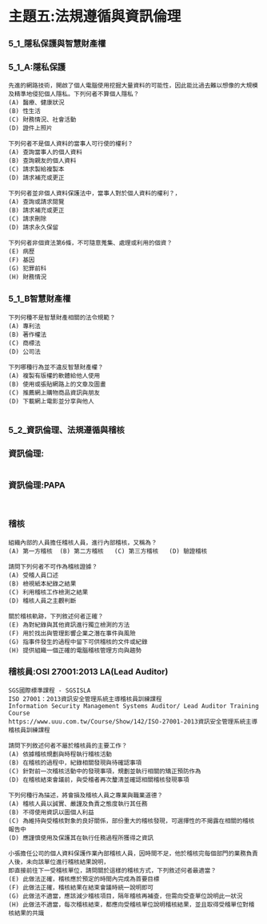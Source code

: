 # 主題五:法規遵循與資訊倫理

### 5_1_隱私保護與智慧財產權

### 5_1_A:隱私保護
```
先進的網路技術，開啟了個人電腦使用挖掘大量資料的可能性，因此能比過去難以想像的大規模及精準地侵犯個人隱私。下列何者不算個人隱私？
(A) 醫療、健康狀況
(B) 性生活
(C) 財務情況、社會活動
(D) 證件上照片
```
```
下列何者不是個人資料的當事人可行使的權利？
(A) 查詢當事人的個人資料
(B) 查詢親友的個人資料
(C) 請求製給複製本
(D) 請求補充或更正
```
```
下列何者並非個人資料保護法中，當事人對於個人資料的權利？，
(A) 查詢或請求閱覽
(B) 請求補充或更正
(C) 請求刪除
(D) 請求永久保留
```
```
下列何者非個資法第6條，不可隨意蒐集、處理或利用的個資？
(E) 病歷
(F) 基因
(G) 犯罪前科
(H) 財務情況
```
### 5_1_B智慧財產權
```
下列何種不是智慧財產相關的法令規範？
(A) 專利法
(B) 著作權法
(C) 商標法
(D) 公司法
```

```
下列哪種行為並不違反智慧財產權？
(A) 複製有版權的軟體給他人使用
(B) 使用或張貼網路上的文章及圖畫
(C) 推薦網上購物商品資訊與朋友
(D) 下載網上電影並分享與他人
```

```
```
### 5_2_資訊倫理、法規遵循與稽核
### 資訊倫理:
```
```

### 資訊倫理:PAPA
```
```

```
```

### 稽核


```
組織內部的人員擔任稽核人員，進行內部稽核，又稱為？
(A) 第一方稽核  (B) 第二方稽核   (C) 第三方稽核   (D) 驗證稽核
```
```
請問下列何者不可作為稽核證據？
(A) 受稽人員口述
(B) 檢視紙本紀錄之結果
(C) 利用稽核工作檢測之結果
(D) 稽核人員之主觀判斷
```

```
關於稽核軌跡，下列敘述何者正確？
(E) 為對紀錄與其他資訊進行獨立檢測的方法
(F) 用於找出與管理影響企業之潛在事件與風險
(G) 指事件發生的過程中留下可供稽核的文件或紀錄
(H) 提供組織一個正確的電腦稽核管理方向與趨勢
```


### 稽核員:OSI 27001:2013 LA(Lead Auditor)
```
SGS國際標準課程 - SGSISLA
ISO 27001：2013資訊安全管理系統主導稽核員訓練課程
Information Security Management Systems Auditor/ Lead Auditor Training Course
https://www.uuu.com.tw/Course/Show/142/ISO-27001-2013資訊安全管理系統主導稽核員訓練課程
```
```
請問下列敘述何者不屬於稽核員的主要工作？
(A) 依據稽核規劃與時程執行稽核活動
(B) 在稽核的過程中，紀錄相關發現與待確認事項
(C) 針對前一次稽核活動中的發現事項，規劃並執行相關的矯正預防作為
(D) 在稽核結束會議前，與受稽者再次釐清並確認相關稽核發現事項
```
```
下列何種行為描述，將會損及稽核人員之專業與職業道德？
(A) 稽核人員以誠實、嚴謹及負責之態度執行其任務
(B) 不得使用資訊以圖個人利益
(C) 為維持與受稽核對象的良好關係，部份重大的稽核發現，可選擇性的不揭露在相關的稽核報告中
(D) 應謹慎使用及保護其在執行任務過程所獲得之資訊
```
```
小張擔任公司的個人資料保護作業內部稽核人員，因時間不足，他於稽核完每個部門的業務負責人後，未向該單位進行稽核結果說明，
即直接前往下一受稽核單位，請問關於這樣的稽核方式，下列敘述何者最適當？
(E) 此做法正確，稽核應於預定的時間內完成為首要目標
(F) 此做法正確，稽核結果在結束會議時統一說明即可
(G) 此做法不適當，應該減少稽核項目，隔年稽核再補查，但需向受查單位說明此一狀況
(H) 此做法不適當，每次稽核結束，都應向受稽核單位說明稽核結果，並且取得受稽單位對稽核結果的共識
```

